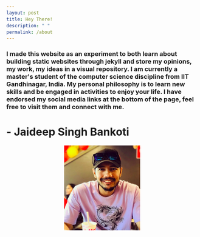 ```yaml
---
layout: post
title: Hey There!
description: " "
permalink: /about
---
```


### I made this website as an experiment to both learn about building static websites through jekyll and store my opinions, my work, my ideas in a visual repository. I am currently a master's student of the computer science discipline from IIT Gandhinagar, India. My personal philosophy is to learn new skills and be engaged in activities to enjoy your life. I have endorsed my social media links at the bottom of the page, feel free to visit them and connect with me.
# - Jaideep Singh Bankoti
<p align="center">
<img src="https://github.com/jaideepbankoti/logbox/blob/gh-pages/assets/img/JDprof.png" width="200px">
</p>
